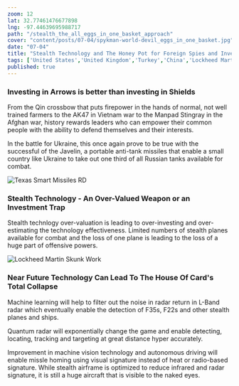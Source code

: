 ```yaml
---
zoom: 12
lat: 32.77461476677898
lng: -97.44639695988717
path: "/stealth_the_all_eggs_in_one_basket_approach"
cover: "content/posts/07-04/spykman-world-devil_eggs_in_one_basket.jpg"
date: "07-04"
title: "Stealth Technology and The Honey Pot for Foreign Spies and Investors"
tags: ['United States','United Kingdom','Turkey','China','Lockheed Martin','Texas Instrument','Pratt and Whitney','Russia', 'Spykman World','Nicholas Spykman'] 
published: true
---
```

### Investing in Arrows is better than investing in Shields
From the Qin crossbow that puts firepower in the hands of normal, not well trained farmers to the AK47 in Vietnam war to the Manpad Stingray in the Afghan war, history rewards leaders who can empower their common people with the ability to defend themselves and their interests. 

In the battle for Ukraine, this once again prove to be true with the successful of the Javelin, a portable anti-tank missiles that enable a small country like Ukraine to take out one third of all Russian tanks available for combat.

![Texas Smart Missiles RD](content/posts/07-04/texas_smart_missiles_RD.png)
### Stealth Technology - An Over-Valued Weapon or an Investment Trap
Stealth technlogy over-valuation is leading to over-investing and over-estimating the technology effectiveness. Limited numbers of stealth planes available for combat and the loss of one plane is leading to the loss of a huge part of offensive powers. 

![Lockheed Martin Skunk Work](content/posts/07-04/lockheed_skunk_works.png)
### Near Future Technology Can Lead To The House Of Card's Total Collapse
Machine learning will help to filter out the noise in radar return in L-Band radar which eventually enable the detection of F35s, F22s and other stealth planes and ships.

Quantum radar will exponentially change the game and enable detecting, locating, tracking and targeting at great distance hyper accurately.

Improvement in machine vision technology and autonomous driving will enable missle homing using visual signature instead of heat or radio-based signature. While stealth airframe is optimized to reduce infrared and radar signature, it is still a huge aircraft that is visible to the naked eyes.
